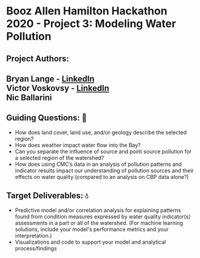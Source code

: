 # Booz Allen Hamilton Hackathon 2020 - Project 3: Modeling Water Pollution 
## Project Authors: 
Bryan Lange - [LinkedIn](https://www.linkedin.com/in/bryanrobertlange) <br>
Victor Voskovsy  - [LinkedIn](https://www.linkedin.com/in/victorvoskovsky) <br>
Nic Ballarini
---
## Guiding Questions: :ocean:

* How does land cover, land use, and/or geology describe the selected region? ​
* How does weather impact water flow into the Bay?​
* Can you separate the influence of source and point source pollution for a selected region of the watershed?​
* How does using CMC’s data in an analysis of pollution patterns and indicator results impact our understanding of pollution sources and their effects on water quality (compared to an analysis on CBP data alone?)

## Target Deliverables: :droplet:

- Predictive model and/or correlation analysis for explaining patterns found from condition measures expressed by water quality indicator(s) assessments in a part or all of the watershed​. (For machine learning solutions, include your model's performance metrics and your interpretation.)
- Visualizations and code to support your model and analytical process/findings

